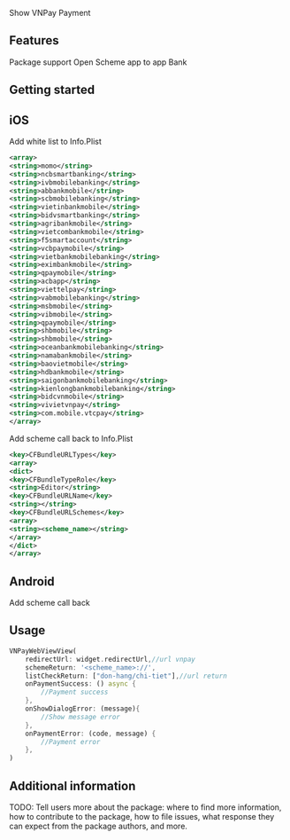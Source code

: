 Show VNPay Payment
## Features

Package support Open Scheme app to app Bank


## Getting started
## iOS
Add white list to Info.Plist
```xml
<array>
<string>momo</string>
<string>ncbsmartbanking</string>
<string>ivbmobilebanking</string>
<string>abbankmobile</string>
<string>scbmobilebanking</string>
<string>vietinbankmobile</string>
<string>bidvsmartbanking</string>
<string>agribankmobile</string>
<string>vietcombankmobile</string>
<string>f5smartaccount</string>
<string>vcbpaymobile</string>
<string>vietbankmobilebanking</string>
<string>eximbankmobile</string>
<string>qpaymobile</string>
<string>acbapp</string>
<string>viettelpay</string>
<string>vabmobilebanking</string>
<string>msbmobile</string>
<string>vibmobile</string>
<string>qpaymobile</string>
<string>shbmobile</string>
<string>shbmobile</string>
<string>oceanbankmobilebanking</string>
<string>namabankmobile</string>
<string>baovietmobile</string>
<string>hdbankmobile</string>
<string>saigonbankmobilebanking</string>
<string>kienlongbankmobilebanking</string>
<string>bidcvnmobile</string>
<string>vivietvnpay</string>
<string>com.mobile.vtcpay</string>
</array>
```
Add scheme call back to Info.Plist
```xml
<key>CFBundleURLTypes</key>
<array>
<dict>
<key>CFBundleTypeRole</key>
<string>Editor</string>
<key>CFBundleURLName</key>
<string></string>
<key>CFBundleURLSchemes</key>
<array>
<string><scheme_name></string>
</array>
</dict>
</array>
```

## Android
Add scheme call back
<data
android:scheme="<scheme_name>"
android:host="" />

## Usage
```dart
VNPayWebViewView(
    redirectUrl: widget.redirectUrl,//url vnpay
    schemeReturn: '<scheme_name>://',
    listCheckReturn: ["don-hang/chi-tiet"],//url return
    onPaymentSuccess: () async {
        //Payment success
    },
    onShowDialogError: (message){
        //Show message error
    },
    onPaymentError: (code, message) {
        //Payment error
    },
)
```


## Additional information

TODO: Tell users more about the package: where to find more information, how to
contribute to the package, how to file issues, what response they can expect
from the package authors, and more.
